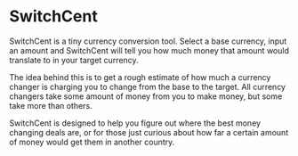 # SwitchCent
SwitchCent is a tiny currency conversion tool. Select a base currency, input an amount and SwitchCent will tell you how much
money that amount would translate to in your target currency.

The idea behind this is to get a rough estimate of how much a currency changer is charging you to change from the base to the target.
All currency changers take some amount of money from you to make money, but some take more than others. 

SwitchCent is designed to help you figure out where the best money changing deals are, or for those just curious about how far a 
certain amount of money would get them in another country.